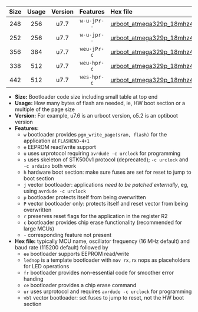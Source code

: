 |Size|Usage|Version|Features|Hex file|
|:-:|:-:|:-:|:-:|:--|
|248|256|u7.7|`w-u-jPr--`|[urboot_atmega329p_18mhz432_19200bps_lednop_ur_vbl.hex](https://raw.githubusercontent.com/stefanrueger/urboot.hex/main/mcus/atmega329p/fcpu_18mhz432/19200_bps/urboot_atmega329p_18mhz432_19200bps_lednop_ur_vbl.hex)|
|252|256|u7.7|`w-u-jpr--`|[urboot_atmega329p_18mhz432_19200bps_lednop_fr_ur_vbl.hex](https://raw.githubusercontent.com/stefanrueger/urboot.hex/main/mcus/atmega329p/fcpu_18mhz432/19200_bps/urboot_atmega329p_18mhz432_19200bps_lednop_fr_ur_vbl.hex)|
|356|384|u7.7|`weu-jPr-c`|[urboot_atmega329p_18mhz432_19200bps_ee_lednop_fr_ce_ur_vbl.hex](https://raw.githubusercontent.com/stefanrueger/urboot.hex/main/mcus/atmega329p/fcpu_18mhz432/19200_bps/urboot_atmega329p_18mhz432_19200bps_ee_lednop_fr_ce_ur_vbl.hex)|
|338|512|u7.7|`weu-hpr-c`|[urboot_atmega329p_18mhz432_19200bps_ee_lednop_fr_ce_ur.hex](https://raw.githubusercontent.com/stefanrueger/urboot.hex/main/mcus/atmega329p/fcpu_18mhz432/19200_bps/urboot_atmega329p_18mhz432_19200bps_ee_lednop_fr_ce_ur.hex)|
|442|512|u7.7|`wes-hpr-c`|[urboot_atmega329p_18mhz432_19200bps_ee_lednop_fr_ce.hex](https://raw.githubusercontent.com/stefanrueger/urboot.hex/main/mcus/atmega329p/fcpu_18mhz432/19200_bps/urboot_atmega329p_18mhz432_19200bps_ee_lednop_fr_ce.hex)|

- **Size:** Bootloader code size including small table at top end
- **Usage:** How many bytes of flash are needed, ie, HW boot section or a multiple of the page size
- **Version:** For example, u7.6 is an urboot version, o5.2 is an optiboot version
- **Features:**
  + `w` bootloader provides `pgm_write_page(sram, flash)` for the application at `FLASHEND-4+1`
  + `e` EEPROM read/write support
  + `u` uses urprotocol requiring `avrdude -c urclock` for programming
  + `s` uses skeleton of STK500v1 protocol (deprecated); `-c urclock` and `-c arduino` both work
  + `h` hardware boot section: make sure fuses are set for reset to jump to boot section
  + `j` vector bootloader: applications *need to be patched externally*, eg, using `avrdude -c urclock`
  + `p` bootloader protects itself from being overwritten
  + `P` vector bootloader only: protects itself and reset vector from being overwritten
  + `r` preserves reset flags for the application in the register R2
  + `c` bootloader provides chip erase functionality (recommended for large MCUs)
  + `-` corresponding feature not present
- **Hex file:** typically MCU name, oscillator frequency (16 MHz default) and baud rate (115200 default) followed by
  + `ee` bootloader supports EEPROM read/write
  + `lednop` is a template bootloader with `mov rx,rx` nops as placeholders for LED operations
  + `fr` bootloader provides non-essential code for smoother error handing
  + `ce` bootloader provides a chip erase command
  + `ur` uses urprotocol and requires `avrdude -c urclock` for programming
  + `vbl` vector bootloader: set fuses to jump to reset, not the HW boot section
